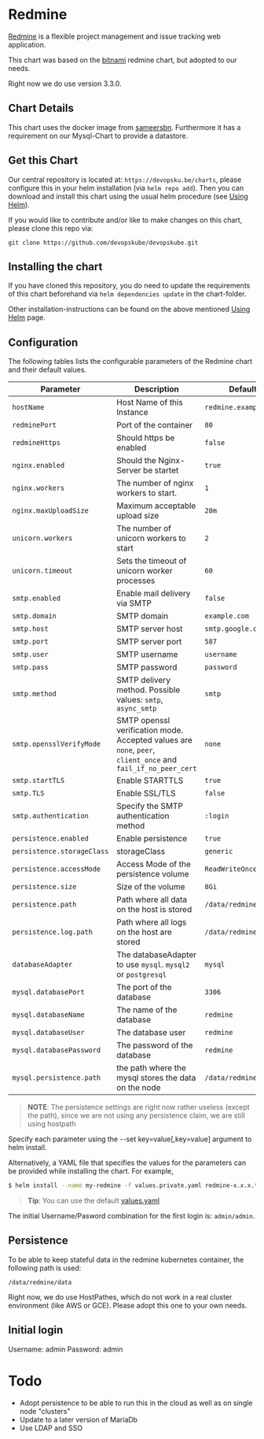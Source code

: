 # Redmine

[Redmine](http://www.redmine.org) is a flexible project management and issue tracking web application.

This chart was based on the [bitnami](https://github.com/bitnami/charts/tree/master/redmine) redmine chart, but adopted to our needs.

Right now we do use version 3.3.0.

## Chart Details

This chart uses the docker image from [sameersbn](https://github.com/sameersbn/docker-redmine). Furthermore it has a requirement on our Mysql-Chart to provide a datastore.

## Get this Chart

Our central repository is located at: `https://devopsku.be/charts`, please configure this in your helm installation (via `helm repo add`). Then you can download and install this chart using the usual helm procedure (see [Using Helm](https://github.com/kubernetes/helm/blob/master/docs/using_helm.md)).

If you would like to contribute and/or like to make changes on this chart, please clone this repo via:

`git clone https://github.com/devopskube/devopskube.git`

## Installing the chart

If you have cloned this repository, you do need to update the requirements of this chart beforehand via `helm dependencies update` in the chart-folder.

Other installation-instructions can be found on the above mentioned [Using Helm](https://github.com/kubernetes/helm/blob/master/docs/using_helm.md) page.

## Configuration

The following tables lists the configurable parameters of the Redmine chart and their default values.

|Parameter|Description|Default|
|---------|-----------|-------|
|`hostName`|Host Name of this Instance|`redmine.example.com`|
|`redminePort`|Port of the container|`80`|
|`redmineHttps`|Should https be enabled|`false`|
|`nginx.enabled`|Should the Nginx-Server be startet|`true`|
|`nginx.workers`|The number of nginx workers to start.|`1`|
|`nginx.maxUploadSize`|Maximum acceptable upload size|`20m`|
|`unicorn.workers`|The number of unicorn workers to start|`2`|
|`unicorn.timeout`|Sets the timeout of unicorn worker processes|`60`|
|`smtp.enabled`|Enable mail delivery via SMTP|`false`|
|`smtp.domain`|SMTP domain|`example.com`|
|`smtp.host`|SMTP server host|`smtp.google.com`|
|`smtp.port`|SMTP server port|`587`|
|`smtp.user`|SMTP username|`username`|
|`smtp.pass`|SMTP password|`password`|
|`smtp.method`|SMTP delivery method. Possible values: `smtp`, `async_smtp`|`smtp`|
|`smtp.opensslVerifyMode`|SMTP openssl verification mode. Accepted values are `none`, `peer`, `client_once` and `fail_if_no_peer_cert`|`none`|
|`smtp.startTLS`|Enable STARTTLS|`true`|
|`smtp.TLS`|Enable SSL/TLS|`false`|
|`smtp.authentication`|Specify the SMTP authentication method|`:login`|
|`persistence.enabled`|Enable persistence|`true`|
|`persistence.storageClass`|storageClass|`generic`|
|`persistence.accessMode`|Access Mode of the persistence volume|`ReadWriteOnce`|
|`persistence.size`|Size of the volume|`8Gi`|
|`persistence.path`|Path where all data on the host is stored|`/data/redmine/files`|
|`persistence.log.path`|Path where all logs on the host are stored|`/data/redmine/logs`|
|`databaseAdapter`|The databaseAdapter to use `mysql`. `mysql2` or `postgresql`|`mysql`|
|`mysql.databasePort`|The port of the database|`3306`|
|`mysql.databaseName`|The name of the database|`redmine`|
|`mysql.databaseUser`|The database user|`redmine`|
|`mysql.databasePassword`|The password of the database|`redmine`|
|`mysql.persistence.path`|the path where the mysql stores the data on the  node|`/data/redmine/mysql`|

> **NOTE**: The persistence settings are right now rather useless (except the path), since we are not using any persistence claim, we are still using hostpath

Specify each parameter using the --set key=value[,key=value] argument to helm install.

Alternatively, a YAML file that specifies the values for the parameters can be provided while installing the chart. For example,

```bash
$ helm install --name my-redmine -f values.private.yaml redmine-x.x.x.tgz
```

> **Tip**: You can use the default [values.yaml](values.yaml)

The initial Username/Pasword combination for the first login is: `admin/admin`.

## Persistence

To be able to keep stateful data in the redmine kubernetes container, the following path is used:

```
/data/redmine/data
```

Right now, we do use HostPathes, which do not work in a real cluster environment (like AWS or GCE). Please adopt this one to your own needs.

## Initial login

Username: admin
Password: admin

# Todo

* Adopt persistence to be able to run this in the cloud as well as on single node "clusters"
* Update to a later version of MariaDb
* Use LDAP and SSO
